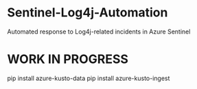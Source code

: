 # Sentinel-Log4j-Automation
Automated response to Log4j-related incidents in Azure Sentinel

# WORK IN PROGRESS
pip install azure-kusto-data
pip install azure-kusto-ingest
